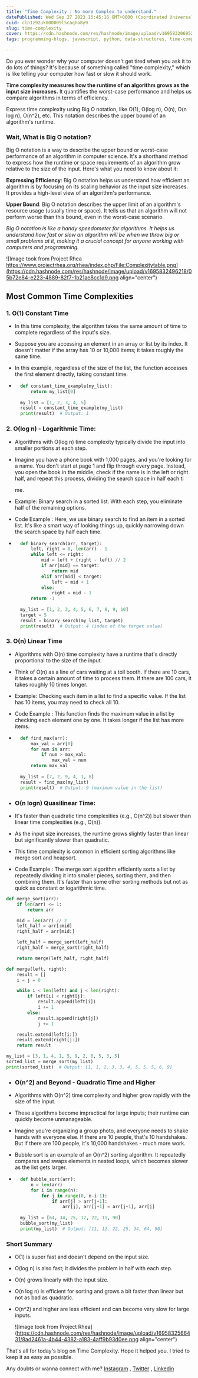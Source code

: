 ```yaml
---
title: "Time Complexity : No more Complex to understand."
datePublished: Wed Sep 27 2023 16:45:16 GMT+0000 (Coordinated Universal Time)
cuid: cln1z92uk000009l5caqha8y9
slug: time-complexity
cover: https://cdn.hashnode.com/res/hashnode/image/upload/v1695832069525/4575560f-b607-4786-be28-22eb1ad02887.png
tags: programming-blogs, javascript, python, data-structures, time-complexity

---
```


Do you ever wonder why your computer doesn't get tired when you ask it to do lots of things? It's because of something called "time complexity," which is like telling your computer how fast or slow it should work.

**Time complexity measures how the runtime of an algorithm grows as the input size increases.** It quantifies the worst-case performance and helps us compare algorithms in terms of efficiency.

Express time complexity using Big O notation, like O(1), O(log n), O(n), O(n log n), O(n^2), etc. This notation describes the upper bound of an algorithm's runtime.

### **Wait, What is Big O notation?**

Big O notation is a way to describe the upper bound or worst-case performance of an algorithm in computer science. It's a shorthand method to express how the runtime or space requirements of an algorithm grow relative to the size of the input. Here's what you need to know about it:

**Expressing Efficiency**: Big O notation helps us understand how efficient an algorithm is by focusing on its scaling behavior as the input size increases. It provides a high-level view of an algorithm's performance.

**Upper Bound**: Big O notation describes the upper limit of an algorithm's resource usage (usually time or space). It tells us that an algorithm will not perform worse than this bound, even in the worst-case scenario.

*Big O notation is like a handy speedometer for algorithms. It helps us understand how fast or slow an algorithm will be when we throw big or small problems at it, making it a crucial concept for anyone working with computers and programming.*

![Image took from Project Rhea https://www.projectrhea.org/rhea/index.php/File:Complexitytable.png](https://cdn.hashnode.com/res/hashnode/image/upload/v1695832496218/05b72e84-e223-4889-82f7-1b21ae8cc1d9.png align="center")

## Most Common Time Complexities

### 1\. O(1) Constant Time

* In this time complexity, the algorithm takes the same amount of time to complete regardless of the input's size.
    
* Suppose you are accessing an element in an array or list by its index. It doesn't matter if the array has 10 or 10,000 items; it takes roughly the same time.
    
* In this example, regardless of the size of the list, the function accesses the first element directly, taking constant time.
    
* ```python
    def constant_time_example(my_list):
        return my_list[0]
    
    my_list = [1, 2, 3, 4, 5]
    result = constant_time_example(my_list)
    print(result)  # Output: 1
    ```
    

### 2\. O(log n) - Logarithmic Time:

* Algorithms with O(log n) time complexity typically divide the input into smaller portions at each step.
    
* Imagine you have a phone book with 1,000 pages, and you're looking for a name. You don't start at page 1 and flip through every page. Instead, you open the book in the middle, check if the name is in the left or right half, and repeat this process, dividing the search space in half each ti
    
    me.
    
* Example: Binary search in a sorted list. With each step, you eliminate half of the remaining options.
    
* Code Example : Here, we use binary search to find an item in a sorted list. It's like a smart way of looking things up, quickly narrowing down the search space by half each time.
    
* ```python
    def binary_search(arr, target):
        left, right = 0, len(arr) - 1
        while left <= right:
            mid = left + (right - left) // 2
            if arr[mid] == target:
                return mid
            elif arr[mid] < target:
                left = mid + 1
            else:
                right = mid - 1
        return -1
    
    my_list = [1, 2, 3, 4, 5, 6, 7, 8, 9, 10]
    target = 5
    result = binary_search(my_list, target)
    print(result)  # Output: 4 (index of the target value)
    ```
    

### 3\. **O(n) Linear Time**

* Algorithms with O(n) time complexity have a runtime that's directly proportional to the size of the input.
    
* Think of O(n) as a line of cars waiting at a toll booth. If there are 10 cars, it takes a certain amount of time to process them. If there are 100 cars, it takes roughly 10 times longer.
    
* Example: Checking each item in a list to find a specific value. If the list has 10 items, you may need to check all 10.
    
* Code Example : This function finds the maximum value in a list by checking each element one by one. It takes longer if the list has more items.
    
* ```python
    def find_max(arr):
        max_val = arr[0]
        for num in arr:
            if num > max_val:
                max_val = num
        return max_val
    
    my_list = [7, 2, 9, 4, 1, 8]
    result = find_max(my_list)
    print(result)  # Output: 9 (maximum value in the list)
    ```
    
* ### **O(n logn) Quasilinear Time:**
    
* It's faster than quadratic time complexities (e.g., O(n^2)) but slower than linear time complexities (e.g., O(n)).
    
* As the input size increases, the runtime grows slightly faster than linear but significantly slower than quadratic.
    
* This time complexity is common in efficient sorting algorithms like merge sort and heapsort.
    
* Code Example : The merge sort algorithm efficiently sorts a list by repeatedly dividing it into smaller pieces, sorting them, and then combining them. It's faster than some other sorting methods but not as quick as constant or logarithmic time.
    

```python
def merge_sort(arr):
    if len(arr) <= 1:
        return arr

    mid = len(arr) // 2
    left_half = arr[:mid]
    right_half = arr[mid:]

    left_half = merge_sort(left_half)
    right_half = merge_sort(right_half)

    return merge(left_half, right_half)

def merge(left, right):
    result = []
    i = j = 0

    while i < len(left) and j < len(right):
        if left[i] < right[j]:
            result.append(left[i])
            i += 1
        else:
            result.append(right[j])
            j += 1

    result.extend(left[i:])
    result.extend(right[j:])
    return result

my_list = [3, 1, 4, 1, 5, 9, 2, 6, 5, 3, 5]
sorted_list = merge_sort(my_list)
print(sorted_list)  # Output: [1, 1, 2, 3, 3, 4, 5, 5, 5, 6, 9]
```

* ### **O(n^2) and Beyond - Quadratic Time and Higher**
    
* Algorithms with O(n^2) time complexity and higher grow rapidly with the size of the input.
    
* These algorithms become impractical for large inputs; their runtime can quickly become unmanageable.
    
* Imagine you're organizing a group photo, and everyone needs to shake hands with everyone else. If there are 10 people, that's 10 handshakes. But if there are 100 people, it's 10,000 handshakes - much more work.
    
* Bubble sort is an example of an O(n^2) sorting algorithm. It repeatedly compares and swaps elements in nested loops, which becomes slower as the list gets larger.
    
* ```python
    def bubble_sort(arr):
        n = len(arr)
        for i in range(n):
            for j in range(0, n-i-1):
                if arr[j] > arr[j+1]:
                    arr[j], arr[j+1] = arr[j+1], arr[j]
    
    my_list = [64, 34, 25, 12, 22, 11, 90]
    bubble_sort(my_list)
    print(my_list)  # Output: [11, 12, 22, 25, 34, 64, 90]
    ```
    

### Short Summary

* O(1) is super fast and doesn't depend on the input size.
    
* O(log n) is also fast; it divides the problem in half with each step.
    
* O(n) grows linearly with the input size.
    
* O(n log n) is efficient for sorting and grows a bit faster than linear but not as bad as quadratic.
    
* O(n^2) and higher are less efficient and can become very slow for large inputs.
    
    ![Image took from Project Rhea](https://cdn.hashnode.com/res/hashnode/image/upload/v1695832566431/8ad2461a-4b44-4382-a183-4aff9b93d0ee.png align="center")
    

That's all for today's blog on Time Complexity. Hope it helped you. I tried to keep it as easy as possible.

Any doubts or wanna connect with me? [Instagram](https://www.instagram.com/thegeekyb0y) , [Twitter](Https://www.twitter.com/thegeekyb0y) , [Linkedin](Https://linkedin.com/in/adityacodes)